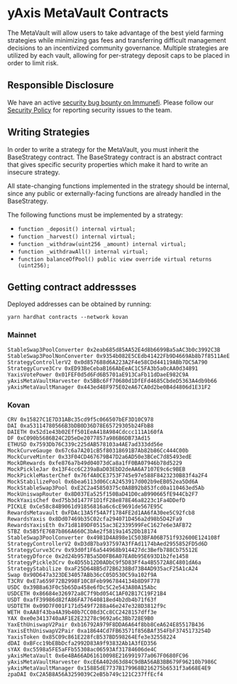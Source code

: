 # yAxis MetaVault Contracts

The MetaVault will allow users to take advantage of the best yield farming strategies while minimizing gas fees and transferring difficult management decisions to an incentivized community governance. Multiple strategies are utilized by each vault, allowing for per-strategy deposit caps to be placed in order to limit risk.

## Responsible Disclosure

We have an active [security bug bounty on Immunefi](https://immunefi.com/bounty/yaxis/). Please follow our [Security Policy](https://github.com/yaxis-project/metavault/security/policy) for reporting security issues to the team.

## Writing Strategies

In order to write a strategy for the MetaVault, you must inherit the BaseStrategy contract. The BaseStrategy contract is an abstract contract that gives specific security properties which make it hard to write an insecure strategy.

All state-changing functions implemented in the strategy should be internal, since any public or externally-facing functions are already handled in the BaseStrategy.

 The following functions must be implemented by a strategy:
 - `function _deposit() internal virtual;`
 - `function _harvest() internal virtual;`
 - `function _withdraw(uint256 _amount) internal virtual;`
 - `function _withdrawAll() internal virtual;`
 - `function balanceOfPool() public view override virtual returns (uint256);`

## Getting contract addressses

Deployed addresses can be obtained by running:

```
yarn hardhat contracts --network kovan
```

### Mainnet

```
StableSwap3PoolConverter 0x2eab685d85AA52E4d8b6699Ba5aAC3b0c3992C3B
StableSwap3PoolNonConverter 0x9354b082E5CEdb41422Fb9D4669Ab8b7f8511AeE
StrategyControllerV2 0x0d857688d6A223A2F4e58CDd44119ABb7DC5A790
StrategyCurve3Crv 0xED93BeCebaB166AbEeAC1C5FA3b5a0cAA0d34891
YaxisVotePower 0x01FEF0d5d6Fd6B5701aE913CaFb11dDaeE982C9A
yAxisMetaVaultHarvester 0x5BBc6Ff70680d1DfEFd4685CbdeD5363A4db9b66
yAxisMetaVaultManager 0x443ed48F975E02eA67CA0d2be0B4d4806d1E31F2
```

### Kovan

```
CRV 0x15827C1E7D31ABc35cd9f5c066507bEF3D10C978
DAI 0xa53114780566B3bDB0D36D78E65729305b24FbB8
DAIETH 0x52d1e43b02Eff501EeA418A984Cdccc111A160fA
DF 0xC090b5686B24C2D5eDe2077857a986B6DB73Ad15
ETHUSD 0x7593Db76C339c225dAB578103a4AE7ad333dd56e
MockCurveGauge 0x67c6a7A201cB5f80318691B7Ab82b86Cc444C00b
MockCurveMinter 0x33F04CD467679B47D2a6AD50e3BCeC7d85493edE
MockDRewards 0xfe876a7b49d04073dCa8a1fF0BA07946b78d5229
MockPickleJar 0x13F4cc6C239aBaD03EbD2deAA6A7107E9c6c9BEB
MockPickleMasterChef 0x76f4A0CE3753F745e97e588F8423230B83f4a2F4
MockStabilizePool 0x6bea6113d06CcA2453917d002b9eEB052ea5Dd6A
MockStableSwap3Pool 0xE2C2a45850375c0A8B92b853fcd0a110463ed5Ab
MockUniswapRouter 0x8D037Ea525f150BaD41D0caB990665fE944Cb2F7
MockYaxisChef 0xd75b3d1477F1D1fF28e878E46a8223c1Fa4DDefD
PICKLE 0xCe58c84B9061d91856816a6c6cE9691de567E95C
RewardsMetavault 0xFDAc13A5f54A7f1784FE2d1AA6fA30ee5C92fcb8
RewardsYaxis 0x8Dd07469b35C02cfa294071D456a2d98b5D42Fa9
RewardsYaxisEth 0x71d8189DF0515ac3E2339599FeC1627e6e3AFB72
STBZ 0x5B5fE76B7b866A660C3bAe2f5819a1452Db18174
StableSwap3PoolConverter 0x4981D4A898e1C503BFA06B751f932600E124108f
StrategyControllerV2 0xD3dB7ba937597A3fFAd1174bAed2955852FD5d6D
StrategyCurve3Crv 0x93d0f1F6a544968b914427dc3Befb788Cb75512E
StrategyDforce 0x2d24b957B5a5D0FB6A07EA0b95E693D1b2fe1458
StrategyPickle3Crv 0x4D55b12D0ADbC9f5D83Ff4a4B5572A8C4801dA6a
StrategyStabilize 0xaF25D648B5d72B6238Bd73B4AD935acF25A1cA24
Swap 0x90D647a323DE34057ABb36cC05D530C59a102f9A
T3CRV 0xE7a659F72B2998F10C8Feb9967844134b8D9F778
USDC 0x39B8a63F0c5b65Da458e6fDc5C2e543A80A15Abc
USDCETH 0x86684e326972a8C7f9bd054C1AF02B17C19F21B4
USDT 0xafF39986d82fA86FA77640818ed4b2db4b71f63f
USDTETH 0x09D7F001F171d549f7288a46e247e328D3812f9c
WETH 0xAA8f43ba4A39b40b7CC08d3Cc8CC2428157dff3e
YAX 0xe0e3413740aAF1E2E23278c9692a6c3Bb728E9B0
YaxEthUniswapV2Pair 0xb16792A979F8DDA6A64f8bb8CeA624E85517B436
YaxisEthUniswapV2Pair 0xa18644Cd7FB63571f856BAf354FbF3745173254D
YaxisToken 0x85C09c861E228fcB537BD598264Efe3e32558224
dDAI 0xBFcc19bEBbDcfa2992D83A9f93832Ab1A3fED356
sYAX 0xc5598a5FE5aFFb55308ac06593Af31784606de4C
yAxisMetaVault 0x6e4BA66AD61610098E216991977a067F0680FC96
yAxisMetaVaultHarvester 0xcE6A402d63d84C9dBA56AB3BB679F96210b7986C
yAxisMetaVaultManager 0x15885dE7737B179968B216275b6531f3a668E4E9
zpaDAI 0xC2A5B8A56A3259039C2eB5b749c121C237ffEcf4
```
